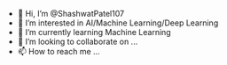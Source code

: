 - 👋 Hi, I’m @ShashwatPatel107
- 👀 I’m interested in AI/Machine Learning/Deep Learning
- 🌱 I’m currently learning Machine Learning
- 💞️ I’m looking to collaborate on ...
- 📫 How to reach me ...

<!---
ShashwatPatel107/ShashwatPatel107 is a ✨ special ✨ repository because its `README.md` (this file) appears on your GitHub profile.
You can click the Preview link to take a look at your changes.
--->
